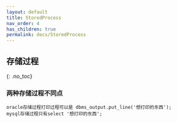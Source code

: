 ```yaml
---
layout: default
title: StoredProcess
nav_order: 4
has_children: true
permalink: docs/StoredProcess
---
```


## 存储过程
{: .no_toc}

### 两种存储过程不同点
````
oracle存储过程打印过程可以是 dbms_output.put_line('想打印的东西');
mysql存储过程只有select '想打印的东西';
````
